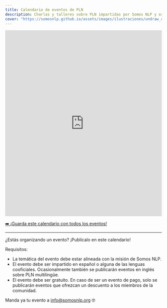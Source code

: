 ```yaml
---
title: Calendario de eventos de PLN
description: Charlas y talleres sobre PLN impartidas por Somos NLP y organizaciones colaboradoras
cover: "https://somosnlp.github.io/assets/images/ilustraciones/undraw_calendar.png"
---
```


<div style="display: flex; justify-content: center;">
<iframe src="https://calendar.google.com/calendar/embed?height=600&wkst=2&bgcolor=%23ffffff&ctz=Europe%2FMadrid&showTitle=0&showNav=1&showDate=1&showPrint=0&showTabs=0&showCalendars=0&hl=es&src=ZWM3MGZhODIzNmYyNzBlMTYwYzFiMjdhNDgzZWMyMjA1ZjQwYzUyN2E5N2MwZTJhZmY0OTcwZDZmZjBkYzQyMEBncm91cC5jYWxlbmRhci5nb29nbGUuY29t&color=%23F6BF26" style="border-width:0" width="800" height="600" frameborder="0" scrolling="no"></iframe>
</div>

<a
    href="https://calendar.google.com/calendar/u/0?cid=ZWM3MGZhODIzNmYyNzBlMTYwYzFiMjdhNDgzZWMyMjA1ZjQwYzUyN2E5N2MwZTJhZmY0OTcwZDZmZjBkYzQyMEBncm91cC5jYWxlbmRhci5nb29nbGUuY29t">
    ➡️ ¡Guarda este calendario con todos los eventos!
</a>

---

¿Estás organizando un evento? ¡Publícalo en este calendario!

Requisitos:
- La temática del evento debe estar alineada con la misión de Somos NLP.
- El evento debe ser impartido en español o alguna de las lenguas cooficiales. Ocasionalmente también se publicarán eventos en inglés sobre PLN multilingüe.
- El evento debe ser gratuito. En caso de ser un evento de pago, solo se publicarán eventos que ofrezcan un descuento a los miembros de la comunidad.

Manda ya tu evento a info@somosnlp.org 🤓
